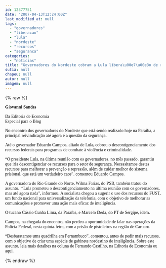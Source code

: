 ```yaml
---
id: 12377751
date: "2007-04-13T12:24:00Z"
last_modified_at: null
tags:
  - "governadores"
  - "liberacao"
  - "lula"
  - "nordeste"
  - "recursos"
  - "seguranca"
categories:
  - "noticias"
title: "Governadores do Nordeste cobram a Lula libera\u00e7\u00e3o de recursos prometidos para seguran\u00e7a"
sutia: null
chapeu: null
autor: null
imagem: null
---
```

{% raw %}
<p><P><FONT face=Verdana><STRONG>Giovanni Sandes</STRONG></FONT></P></p>
<p><P><FONT face=Verdana>Da Editoria de Economia<BR>Especial para o Blog</FONT></P></p>
<p><P><FONT face=Verdana>No encontro dos governadores do Nordeste que está sendo realizado hoje na Paraíba, a principal reivindicação até agora é a questão da segurança.</FONT></P></p>
<p><P><FONT face=Verdana>Até o governador Eduardo Campos, aliado de Lula, cobrou o descontigenciamento dos recursos federais para programas de combate à violência e criminalidade.</FONT></P></p>
<p><P><FONT face=Verdana>“O presidente Lula, na última reunião com os governadores, no mês passado, garantiu que iria descontigenciar os recursos para o setor de segurança. Necessitamos destes recursos para melhorar a prevenção e repressão, além de cuidar melhor do sistema prisional, que está um verdadeiro caos”, comentou Eduardo Campos.</FONT></P></p>
<p><P><FONT face=Verdana>A governadora do Rio Grande do Norte, Wilma Farias, do PSB, também tratou do assunto.&nbsp; “Lula prometeu o descontigenciamento na última reunião com os governadores, mas até agora nada”, informou. A socialista chegou a sugerir o uso dos recursos do FUST, um fundo nacional para universalização da telefonia, com o objetivo de melhorar as comunicações e promover uma ação mais eficaz de inteligência.</FONT></P></p>
<p><P><FONT face=Verdana>O tucano Cássio Cunha Lima, da Paraíba, e Marcelo Deda, do PT de Sergipe, idem.</FONT></P></p>
<p><P><FONT face=Verdana>Campos, na chegada do encontro, não perdeu a oportunidade de falar nas operações da Polícia Federal, nesta quinta-feira, com a prisão de pistoleiros na região de Caruaru.</FONT></P></p>
<p><P><FONT face=Verdana>“Desbaratamos uma quadrilha em Pernambuco”, comentou, antes de pedir mais recursos, com o objetivo de criar uma espécie de gabinete nordestino de inteligência. Sobre este assunto, leia mais detalhes na coluna de Fernando Castilho, na Editoria de Economia ou aqui.</FONT></P> </p>
{% endraw %}